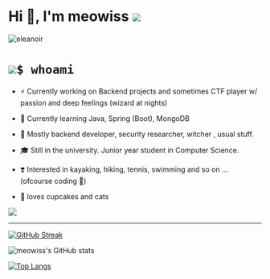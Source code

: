 # Hi 👋, I'm meowiss ![](https://i.imgur.com/rofqgpv.png) 


<p align="left"> <img src="https://komarev.com/ghpvc/?username=eleanoir&label=Profile%20views&color=0e75b6&style=flat" alt="eleanoir" /> </p>



# ![](https://i.imgur.com/FgXPXHl.png)`$ whoami` 




- ⚡️ Currently working on Backend projects and sometimes CTF player w/ passion  and deep feelings (wizard at nights)

- 🌱 Currently learning Java, Spring (Boot), MongoDB

- 🌟 Mostly backend developer, security researcher, witcher , usual stuff.

- 🎓 Still in the university. Junior year student in Computer Science. 

- ❣️ Interested in kayaking, hiking, tennis, swimming and so on ... (ofcourse coding 💖)

- 🧁 loves cupcakes and cats

![](https://i.imgur.com/ZAuENGl.jpg)


---

[![GitHub Streak](https://github-readme-streak-stats.herokuapp.com?user=meowiss&theme=dark&mode=weekly)](https://git.io/streak-stats)

![meowiss's GitHub stats](https://github-readme-stats.vercel.app/api?username=meowiss&show_icons=true&theme=radical)

[![Top Langs](https://github-readme-stats.vercel.app/api/top-langs/?username=meowiss&layout=compact&theme=dark&mode=weekly)](https://github.com/meowiss/github-readme-stats)
